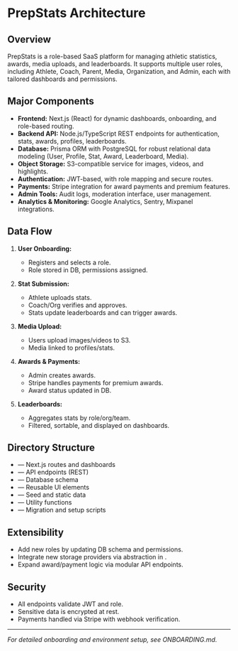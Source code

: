 # PrepStats Architecture

## Overview

PrepStats is a role-based SaaS platform for managing athletic statistics, awards, media uploads, and leaderboards. It supports multiple user roles, including Athlete, Coach, Parent, Media, Organization, and Admin, each with tailored dashboards and permissions.

## Major Components

- **Frontend:** Next.js (React) for dynamic dashboards, onboarding, and role-based routing.
- **Backend API:** Node.js/TypeScript REST endpoints for authentication, stats, awards, profiles, leaderboards.
- **Database:** Prisma ORM with PostgreSQL for robust relational data modeling (User, Profile, Stat, Award, Leaderboard, Media).
- **Object Storage:** S3-compatible service for images, videos, and highlights.
- **Authentication:** JWT-based, with role mapping and secure routes.
- **Payments:** Stripe integration for award payments and premium features.
- **Admin Tools:** Audit logs, moderation interface, user management.
- **Analytics & Monitoring:** Google Analytics, Sentry, Mixpanel integrations.

## Data Flow

1. **User Onboarding:**  
   - Registers and selects a role.
   - Role stored in DB, permissions assigned.

2. **Stat Submission:**  
   - Athlete uploads stats.
   - Coach/Org verifies and approves.
   - Stats update leaderboards and can trigger awards.

3. **Media Upload:**  
   - Users upload images/videos to S3.
   - Media linked to profiles/stats.

4. **Awards & Payments:**  
   - Admin creates awards.
   - Stripe handles payments for premium awards.
   - Award status updated in DB.

5. **Leaderboards:**  
   - Aggregates stats by role/org/team.
   - Filtered, sortable, and displayed on dashboards.

## Directory Structure

-  — Next.js routes and dashboards
-  — API endpoints (REST)
-  — Database schema
-  — Reusable UI elements
-  — Seed and static data
-  — Utility functions
-  — Migration and setup scripts

## Extensibility

- Add new roles by updating DB schema and permissions.
- Integrate new storage providers via abstraction in .
- Expand award/payment logic via modular API endpoints.

## Security

- All endpoints validate JWT and role.
- Sensitive data is encrypted at rest.
- Payments handled via Stripe with webhook verification.

---

*For detailed onboarding and environment setup, see ONBOARDING.md.*
